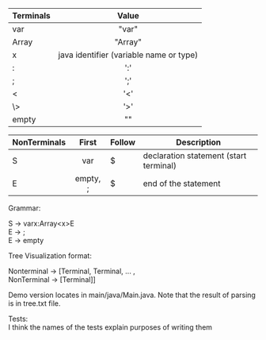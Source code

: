 | Terminals  |                  Value                  |
|------------|:---------------------------------------:|
| var        |                  "var"                  |
| Array      |                 "Array"                 |
| x          | java identifier (variable name or type) |
| :          |                   ':'                   |
| ;          |                   ';'                   |
| <          |                   '<'                   |
| \\>        |                   '>'                   |
 | empty      |                   ""                    |  

| NonTerminals |  First   | Follow | Description                            |
|--------------|:--------:|--------|----------------------------------------|
| S            |   var    | $      | declaration statement (start terminal) |
| E            | empty, ; | $      | end of the statement                   |  


Grammar:  

S -> varx:Array<x\>E  
E -> ;  
E -> empty

Tree Visualization format:

Nonterminal -> [Terminal, Terminal, ... ,   
NonTerminal -> [Terminal]]

Demo version locates in main/java/Main.java. Note that the result of parsing is in tree.txt file.

Tests:  
I think the names of the tests explain purposes of writing them
